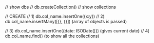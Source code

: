 // show dbs // db.createCollection() // show collections

// CREATE // 1) db.col_name.insertOne({x:y}) // 2) db.col_name.insertMany([{}, {}]) (array of objects is passed)

// 3) db.col_name.insertOne({date: ISODate()}) (gives current date) // 4) db.col_name.find() (to show all the collections)